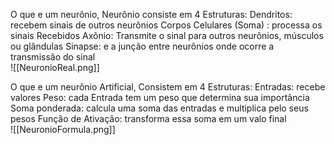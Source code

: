 
O que e um neurônio,  Neurônio consiste em 4 Estruturas:
	Dendritos: recebem sinais de outros neurônios 
	Corpos Celulares (Soma) : processa os sinais Recebidos
	Axônio: Transmite o sinal para outros neurônios, músculos ou glândulas
	Sinapse: e a junção entre neurônios onde ocorre a transmissão do sinal                                                                                                                                                                                                     
             ![[NeuronioReal.png]]                           
 
    
O que e um neurônio Artificial, Consistem em 4 Estruturas:
	Entradas: recebe valores
	Peso: cada Entrada tem um peso que determina sua importância
	Soma ponderada: calcula uma soma das entradas e multiplica pelo seus pesos
	Função de Ativação: transforma essa soma em um valo final                                                                                                                                                                                                                       
    ![[NeuronioFormula.png]]